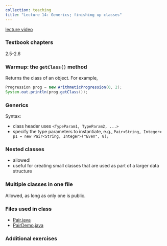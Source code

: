 ```yaml
---
collection: teaching
title: "Lecture 14: Generics; finishing up classes"
---
```


[lecture video]()

### Textbook chapters
2.5-2.6

### Warmup: the `getClass()` method

Returns the class of an object. For example,
```java
Progression prog = new ArithmeticProgression(0, 2);
System.out.println(prog.getClass());
```

### Generics

Syntax:
* class header uses `<TypeParam1, TypeParam2, ...>`
* specify the type parameters to instantiate, e.g., `Pair<String, Integer> p1 =
    new Pair<String, Integer>("Even", 8);`

### Nested classes

* allowed!
* useful for creating small classes that are used as part of a larger data
    structure

### Multiple classes in one file

Allowed, as long as only one is public.


### Files used in class
* [Pair.java](https://lgw2.github.io/teaching/csci132-fall-2022/lectures/Pair.java)
* [PairDemo.java](https://lgw2.github.io/teaching/csci132-fall-2022/lectures/PairDemo.java)

### Additional exercises
